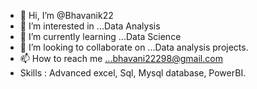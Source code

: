 - 👋 Hi, I’m @Bhavanik22
- 👀 I’m interested in ...Data Analysis
- 🌱 I’m currently learning ...Data Science
- 💞️ I’m looking to collaborate on ...Data analysis projects.
- 📫 How to reach me ...bhavani22298@gmail.com
- Skills : Advanced excel, Sql, Mysql database, PowerBI.

<!---
Bhavanik22/Bhavanik22 is a ✨ special ✨ repository because its `README.md` (this file) appears on your GitHub profile.
You can click the Preview link to take a look at your changes.
--->
